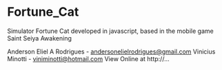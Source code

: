 # Fortune_Cat
Simulator Fortune Cat developed in javascript, based in the mobile game Saint Seiya Awakening

Anderson Eliel A Rodrigues - andersonelielrodrigues@gmail.com
Vinicius Minotti - viniminotti@hotmail.com
View Online at http://...
